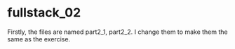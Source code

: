 # fullstack_02
Firstly, the files are named part2_1, part2_2. I change them to make them the same as the exercise.
